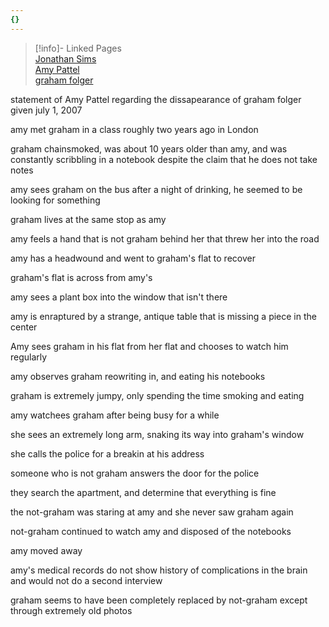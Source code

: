 ```yaml
---
{}
---
```

   
>[!info]- Linked Pages   
>[Jonathan Sims](../Characters/Jonathan%20Sims.md)   
>[Amy Pattel](/not_created.md)   
>[graham folger](/not_created.md)   
   
statement of Amy Pattel regarding the dissapearance of graham folger given july 1, 2007   
   
amy met graham in a class roughly two years ago in London   
   
graham chainsmoked, was about 10 years older than amy, and was constantly scribbling in a notebook despite the claim that he does not take notes   
   
amy sees graham on the bus after a night of drinking, he seemed to be looking for something   
   
graham lives at the same stop as amy   
   
amy feels a hand that is not graham behind her that threw her into the road   
   
amy has a headwound and went to graham's flat to recover   
   
graham's flat is across from amy's   
   
amy sees a plant box into the window that isn't there   
   
amy is enraptured by a strange, antique table that is missing a piece in the center   
   
Amy sees graham in his flat from her flat and chooses to watch him regularly   
   
amy observes graham reowriting in, and eating his notebooks   
   
graham is extremely jumpy, only spending the time smoking and eating   
   
amy watchees graham after being busy for a while   
   
she sees an extremely long arm, snaking its way into graham's window   
   
she calls the police for a breakin at his address   
   
someone who is not graham answers the door for the police   
   
they search the apartment, and determine that everything is fine   
   
the not-graham was staring at amy and she never saw graham again   
   
not-graham continued to watch amy and disposed of the notebooks   
   
amy moved away   
   
amy's medical records do not show history of complications in the brain and would not do a second interview   
   
graham seems to have been completely replaced by not-graham except through extremely old photos
